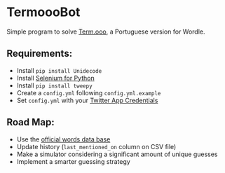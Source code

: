 # TermoooBot

Simple program to solve [Term.ooo](https://newsbeezer.com/portugaleng/wordle-becomes-viral-and-there-is-already-a-portuguese-version-term-ooo/), a Portuguese version for Wordle.

Requirements: 
----------
+ Install `pip install Unidecode`
+ Install [Selenium for Python](https://selenium-python.readthedocs.io/)
+ Install `pip install tweepy`
+ Create a `config.yml` following `config.yml.example`
+ Set `config.yml` with your [Twitter App Credentials](https://www.jcchouinard.com/twitter-api-credentials/)

Road Map:
-------
+ Use the [official words data base](https://github.com/fserb/pt-br/blob/master/palavras)
+ Update history (`last_mentioned_on` column on CSV file)
+ Make a simulator considering a significant amount of unique guesses
+ Implement a smarter guessing strategy
